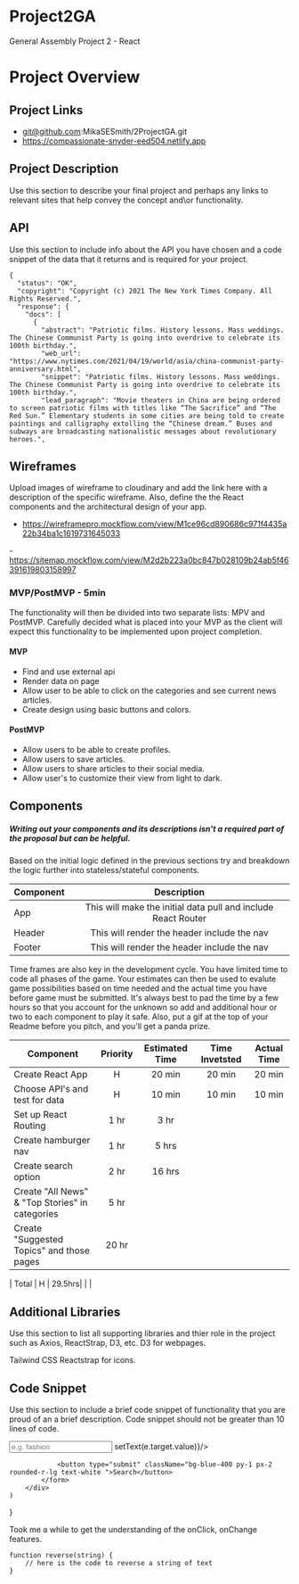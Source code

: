 # Project2GA

General Assembly Project 2 - React



# Project Overview

## Project Links

- git@github.com:MikaSESmith/2ProjectGA.git
- https://compassionate-snyder-eed504.netlify.app

## Project Description

Use this section to describe your final project and perhaps any links to relevant sites that help convey the concept and\or functionality.

## API

Use this section to include info about the API you have chosen and a code snippet of the data that it returns and is required for your project. 


```
{
  "status": "OK",
  "copyright": "Copyright (c) 2021 The New York Times Company. All Rights Reserved.",
  "response": {
    "docs": [
      {
        "abstract": "Patriotic films. History lessons. Mass weddings. The Chinese Communist Party is going into overdrive to celebrate its 100th birthday.",
        "web_url": "https://www.nytimes.com/2021/04/19/world/asia/china-communist-party-anniversary.html",
        "snippet": "Patriotic films. History lessons. Mass weddings. The Chinese Communist Party is going into overdrive to celebrate its 100th birthday.",
        "lead_paragraph": "Movie theaters in China are being ordered to screen patriotic films with titles like “The Sacrifice” and “The Red Sun.” Elementary students in some cities are being told to create paintings and calligraphy extolling the “Chinese dream.” Buses and subways are broadcasting nationalistic messages about revolutionary heroes.",
```


## Wireframes

Upload images of wireframe to cloudinary and add the link here with a description of the specific wireframe. Also, define the the React components and the architectural design of your app.

- https://wireframepro.mockflow.com/view/M1ce96cd890686c971f4435a22b34ba1c1619731645033

-https://sitemap.mockflow.com/view/M2d2b223a0bc847b028109b24ab5f46391619803158997 


### MVP/PostMVP - 5min

The functionality will then be divided into two separate lists: MPV and PostMVP.  Carefully decided what is placed into your MVP as the client will expect this functionality to be implemented upon project completion.  

#### MVP 
- Find and use external api 
- Render data on page 
- Allow user to be able to click on the categories and see current news articles.
- Create design using basic buttons and colors.

#### PostMVP 
- Allow users to be able to create profiles.
- Allow users to save articles.
- Allow users to share articles to their social media.
- Allow user's to customize their view from light to dark.

## Components
##### Writing out your components and its descriptions isn't a required part of the proposal but can be helpful.

Based on the initial logic defined in the previous sections try and breakdown the logic further into stateless/stateful components. 

| Component | Description | 
| --- | :---: |  
| App | This will make the initial data pull and include React Router| 
| Header | This will render the header include the nav | 
| Footer | This will render the header include the nav | 


Time frames are also key in the development cycle.  You have limited time to code all phases of the game.  Your estimates can then be used to evalute game possibilities based on time needed and the actual time you have before game must be submitted. It's always best to pad the time by a few hours so that you account for the unknown so add and additional hour or two to each component to play it safe. Also, put a gif at the top of your Readme before you pitch, and you'll get a panda prize.

| Component | Priority | Estimated Time | Time Invetsted | Actual Time |
| --- | :---: |  :---: | :---: | :---: |
| Create React App | H | 20 min| 20 min| 20 min |
| Choose API's and test for data | H | 10 min| 10 min | 10 min |
| Set up React Routing | 1 hr | 3 hr  |    
| Create hamburger nav | 1 hr |  5 hrs|  |
| Create search option | 2 hr | 16 hrs |  |
| Create "All News" & "Top Stories" in categories | 5 hr |  |  |
| Create "Suggested Topics" and those pages | 20 hr |  |   |

| Total | H | 29.5hrs|  |  |

## Additional Libraries
 Use this section to list all supporting libraries and thier role in the project such as Axios, ReactStrap, D3, etc. 
 D3 for webpages.

Tailwind CSS
Reactstrap for icons.

## Code Snippet

Use this section to include a brief code snippet of functionality that you are proud of an a brief description.  Code snippet should not be greater than 10 lines of code. 

 <div>
            <form onSubmit={handleSubmit}>
                <input type="text" placeholder="e.g. fashion" className="py-1 px-2 rounded-l-lg"  onChange={(e) => setText(e.target.value)}/>

                <button type="submit" className="bg-blue-400 py-1 px-2 rounded-r-lg text-white ">Search</button>
            </form>
        </div>
    )
}

Took me a while to get the understanding of the onClick, onChange features.
```
function reverse(string) {
	// here is the code to reverse a string of text
}
```
